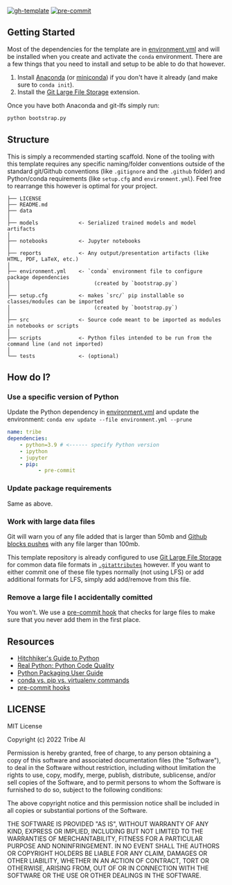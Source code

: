 [![gh-template](https://img.shields.io/badge/use%20this-template-blue?logo=github)](https://github.com/TribeAI/template/generate)
[![pre-commit](https://img.shields.io/badge/pre--commit-enabled-brightgreen?logo=pre-commit&logoColor=white)](https://github.com/pre-commit/pre-commit)

## Getting Started

Most of the dependencies for the template are in [environment.yml](environment.yml) and will be installed when you create and activate the `conda` environment. There are a few things that you need to install and setup to be able to do that however.

1. Install [Anaconda](https://www.anaconda.com/products/individual) (or [miniconda](https://docs.conda.io/en/latest/miniconda.html)) if you don't have it already (and make sure to `conda init`).
1. Install the [Git Large File Storage](https://git-lfs.github.com/) extension.

Once you have both Anaconda and git-lfs simply run:

```sh
python bootstrap.py
```

## Structure

This is simply a recommended starting scaffold. None of the tooling with this template requires any specific naming/folder conventions outside of the standard git/Github conventions (like `.gitignore` and the `.github` folder) and Python/conda requirements (like `setup.cfg` and `environment.yml`). Feel free to rearrange this however is optimal for your project.

```
├── LICENSE
├── README.md
├── data
│
├── models             <- Serialized trained models and model artifacts
│
├── notebooks          <- Jupyter notebooks
│
├── reports            <- Any output/presentation artifacts (like HTML, PDF, LaTeX, etc.)
│
├── environment.yml    <- `conda` environment file to configure package dependencies
│                           (created by `bootstrap.py`)
│
├── setup.cfg          <- makes `src/` pip installable so classes/modules can be imported
│                           (created by `bootstrap.py`)
│
├── src                <- Source code meant to be imported as modules in notebooks or scripts
│  
├── scripts            <- Python files intended to be run from the command line (and not imported)
│  
└── tests              <- (optional)
```

## How do I?

### Use a specific version of Python

Update the Python dependency in [environment.yml](environment.yml) and update the environment: `conda env update --file environment.yml --prune`

```yml
name: tribe
dependencies:
    - python=3.9 # <------ specify Python version
    - ipython
    - jupyter
    - pip:
          - pre-commit
```

### Update package requirements

Same as above.

### Work with large data files

Git will warn you of any file added that is larger than 50mb and [Github blocks pushes](https://docs.github.com/en/repositories/working-with-files/managing-large-files/about-large-files-on-github#file-size-limits) with any file larger than 100mb.

This template repository is already configured to use [Git Large File Storage](https://docs.github.com/en/repositories/working-with-files/managing-large-files/about-git-large-file-storage) for common data file formats in [`.gitattributes`](.gitattributes) however. If you want to either commit one of these file types normally (not using LFS) or add additional formats for LFS, simply add add/remove from this file.

### Remove a large file I accidentally comitted

You won't. We use a [pre-commit hook](https://github.com/pre-commit/pre-commit-hooks) that checks for large files to make sure that you never add them in the first place.

## Resources

-   [Hitchhiker's Guide to Python](https://docs.python-guide.org/)
-   [Real Python: Python Code Quality](https://realpython.com/python-code-quality/)
-   [Python Packaging User Guide](https://packaging.python.org/en/latest/)
-   [conda vs. pip vs. virtualenv commands](https://docs.conda.io/projects/conda/en/latest/commands.html#conda-vs-pip-vs-virtualenv-commands)
-   [pre-commit hooks](https://pre-commit.com/hooks.html)

## LICENSE

MIT License

Copyright (c) 2022 Tribe AI

Permission is hereby granted, free of charge, to any person obtaining a copy
of this software and associated documentation files (the "Software"), to deal
in the Software without restriction, including without limitation the rights
to use, copy, modify, merge, publish, distribute, sublicense, and/or sell
copies of the Software, and to permit persons to whom the Software is
furnished to do so, subject to the following conditions:

The above copyright notice and this permission notice shall be included in all
copies or substantial portions of the Software.

THE SOFTWARE IS PROVIDED "AS IS", WITHOUT WARRANTY OF ANY KIND, EXPRESS OR
IMPLIED, INCLUDING BUT NOT LIMITED TO THE WARRANTIES OF MERCHANTABILITY,
FITNESS FOR A PARTICULAR PURPOSE AND NONINFRINGEMENT. IN NO EVENT SHALL THE
AUTHORS OR COPYRIGHT HOLDERS BE LIABLE FOR ANY CLAIM, DAMAGES OR OTHER
LIABILITY, WHETHER IN AN ACTION OF CONTRACT, TORT OR OTHERWISE, ARISING FROM,
OUT OF OR IN CONNECTION WITH THE SOFTWARE OR THE USE OR OTHER DEALINGS IN THE
SOFTWARE.
